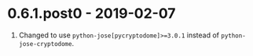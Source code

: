 0.6.1.post0 - 2019-02-07
========================

1. Changed to use `python-jose[pycryptodome]>=3.0.1` instead of `python-jose-cryptodome`.
